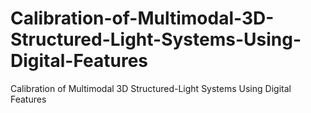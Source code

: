# Calibration-of-Multimodal-3D-Structured-Light-Systems-Using-Digital-Features
Calibration of Multimodal 3D Structured-Light Systems Using Digital Features
